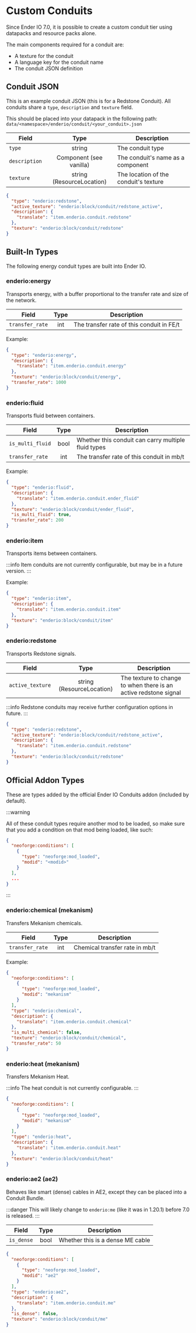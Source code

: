 # Custom Conduits

Since Ender IO 7.0, it is possible to create a custom conduit tier using datapacks and resource packs alone.

The main components required for a conduit are:
- A texture for the conduit
- A language key for the conduit name
- The conduit JSON definition

## Conduit JSON

This is an example conduit JSON (this is for a Redstone Conduit). All conduits share a `type`, `description` and `texture` field.

This should be placed into your datapack in the following path:
`data/<namespace>/enderio/conduit/<your_conduit>.json`

| Field         |           Type            | Description                           |
|---------------|:-------------------------:|---------------------------------------|
| `type`        |          string           | The conduit type                      |
| `description` |  Component (see vanilla)  | The conduit's name as a component     |
| `texture`     | string (ResourceLocation) | The location of the conduit's texture |

```json
{
  "type": "enderio:redstone",
  "active_texture": "enderio:block/conduit/redstone_active",
  "description": {
    "translate": "item.enderio.conduit.redstone"
  },
  "texture": "enderio:block/conduit/redstone"
}
```

## Built-In Types

The following energy conduit types are built into Ender IO.

### enderio\:energy

Transports energy, with a buffer proportional to the transfer rate and size of the network.

| Field            | Type | Description                               |
|------------------|:----:|-------------------------------------------|
| `transfer_rate`  | int  | The transfer rate of this conduit in FE/t |

Example:
```json
{
  "type": "enderio:energy",
  "description": {
    "translate": "item.enderio.conduit.energy"
  },
  "texture": "enderio:block/conduit/energy",
  "transfer_rate": 1000
}
```

### enderio\:fluid

Transports fluid between containers.

| Field            | Type | Description                                         |
|------------------|:----:|-----------------------------------------------------|
| `is_multi_fluid` | bool | Whether this conduit can carry multiple fluid types |
| `transfer_rate`  | int  | The transfer rate of this conduit in mb/t           |

Example:
```json
{
  "type": "enderio:fluid",
  "description": {
    "translate": "item.enderio.conduit.ender_fluid"
  },
  "texture": "enderio:block/conduit/ender_fluid",
  "is_multi_fluid": true,
  "transfer_rate": 200
}
```

### enderio\:item

Transports items between containers.

:::info
Item conduits are not currently configurable, but may be in a future version.
:::

Example:
```json
{
  "type": "enderio:item",
  "description": {
    "translate": "item.enderio.conduit.item"
  },
  "texture": "enderio:block/conduit/item"
}
```

### enderio\:redstone

Transports Redstone signals.

| Field            |           Type            | Description                                                      |
|------------------|:-------------------------:|------------------------------------------------------------------|
| `active_texture` | string (ResourceLocation) | The texture to change to when there is an active redstone signal |

:::info
Redstone conduits may receive further configuration options in future.
:::

```json
{
  "type": "enderio:redstone",
  "active_texture": "enderio:block/conduit/redstone_active",
  "description": {
    "translate": "item.enderio.conduit.redstone"
  },
  "texture": "enderio:block/conduit/redstone"
}
```

## Official Addon Types

These are types added by the official Ender IO Conduits addon (included by default).

:::warning

All of these conduit types require another mod to be loaded, so make sure that you add a condition on that mod being loaded, like such:

```json
{
  "neoforge:conditions": [
    {
      "type": "neoforge:mod_loaded",
      "modid": "<modid>"
    }
  ],
  ...
}
```

:::

### enderio\:chemical (mekanism)

Transfers Mekanism chemicals.

| Field           | Type | Description                    |
|-----------------|:----:|--------------------------------|
| `transfer_rate` | int  | Chemical transfer rate in mb/t |

Example:
```json
{
  "neoforge:conditions": [
    {
      "type": "neoforge:mod_loaded",
      "modid": "mekanism"
    }
  ],
  "type": "enderio:chemical",
  "description": {
    "translate": "item.enderio.conduit.chemical"
  },
  "is_multi_chemical": false,
  "texture": "enderio:block/conduit/chemical",
  "transfer_rate": 50
}
```

### enderio\:heat (mekanism)

Transfers Mekanism Heat.

:::info
The heat conduit is not currently configurable.
:::

```json
{
  "neoforge:conditions": [
    {
      "type": "neoforge:mod_loaded",
      "modid": "mekanism"
    }
  ],
  "type": "enderio:heat",
  "description": {
    "translate": "item.enderio.conduit.heat"
  },
  "texture": "enderio:block/conduit/heat"
}
```

### enderio\:ae2 (ae2)

Behaves like smart (dense) cables in AE2, except they can be placed into a Conduit Bundle.

:::danger
This will likely change to `enderio:me` (like it was in 1.20.1) before 7.0 is released.
:::

| Field      | Type | Description                      |
|------------|:----:|----------------------------------|
| `is_dense` | bool | Whether this is a dense ME cable |

```json
{
  "neoforge:conditions": [
    {
      "type": "neoforge:mod_loaded",
      "modid": "ae2"
    }
  ],
  "type": "enderio:ae2",
  "description": {
    "translate": "item.enderio.conduit.me"
  },
  "is_dense": false,
  "texture": "enderio:block/conduit/me"
}
```